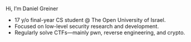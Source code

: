Hi, I’m Daniel Greiner

- 17 y/o final-year CS student @ The Open University of Israel.  
- Focused on low-level security research and development.  
- Regularly solve CTFs—mainly pwn, reverse engineering, and crypto.  

<!---
D4N113L/D4N113L is a ✨ special ✨ repository because its `README.md` (this file) appears on your GitHub profile.
You can click the Preview link to take a look at your changes.
--->
